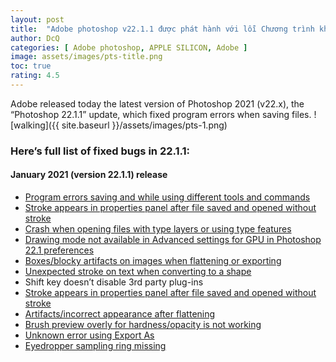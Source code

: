 ```yaml
---
layout: post
title:  "Adobe photoshop v22.1.1 được phát hành với lỗi Chương trình khi lưu tệp sửa chữa"
author: DcQ
categories: [ Adobe photoshop, APPLE SILICON, Adobe ]
image: assets/images/pts-title.png
toc: true
rating: 4.5
---
```


Adobe released today the latest version of Photoshop 2021 (v22.x), the “Photoshop 22.1.1” update, which fixed program errors when saving files.
![walking]({{ site.baseurl }}/assets/images/pts-1.png)

### Here’s full list of fixed bugs in 22.1.1:
#### January 2021 (version 22.1.1) release

- [Program errors saving and while using different tools and commands](https://feedback.photoshop.com/conversations/photoshop/photoshop-2210-program-error-using-spot-healing-tool-and-using-select-and-mask/5fd0ff84f82792403a006211)
- [Stroke appears in properties panel after file saved and opened without stroke](https://feedback.photoshop.com/conversations/photoshop/photoshop-strokes-appear-on-shapes-after-reopening-files/5f92f32572a09d5d5ced24b3)
- [Crash when opening files with type layers or using type features](https://feedback.photoshop.com/conversations/photoshop/photoshop-2021-crashes-when-i-add-text-macos/5f9b8d23bd255008d377b2e0)
- [Drawing mode not available in Advanced settings for GPU in Photoshop 22.1 preferences](https://feedback.photoshop.com/conversations/photoshop/photoshop-211-missing-drawing-mode-and-use-native-operating-system-gpu-acceleration-options/5ff2534c024db517c767f085)
- [Boxes/blocky artifacts on images when flattening or exporting](https://feedback.photoshop.com/conversations/photoshop/photoshop-white-boxes-when-zooming-or-flattening-macos-catalina/5fac38855f24a76a87ffa329)
- [Unexpected stroke on text when converting to a shape](https://feedback.photoshop.com/conversations/photoshop/photoshop-issue-when-i-convert-text-to-shape-i-get-a-black-outline/5fa3dc6d49d3ca3d039f9eda)
- Shift key doesn’t disable 3rd party plug-ins
- [Stroke appears in properties panel after file saved and opened without stroke](https://feedback.photoshop.com/conversations/photoshop/photoshop-strokes-appear-on-shapes-after-reopening-files/5f92f32572a09d5d5ced24b3)
- [Artifacts/incorrect appearance after flattening](https://feedback.photoshop.com/conversations/photoshop/photoshop-artifactsincorrect-appearance-after-flattening-macos-catalina/5fac38855f24a76a87ffa329?commentId=5ff39a1a133633353b3b0f0d)
- [Brush preview overly for hardness/opacity is not working](https://feedback.photoshop.com/conversations/photoshop/photoshop-no-red-preview-when-changing-brush-size/5fb6ace9d1b2e26e0e840a70)
- [Unknown error using Export As](https://feedback.photoshop.com/conversations/photoshop/photoshop-export-as-error-an-unknown-error-occurred/5f5f45f54b561a3d426b0e27)
- [Eyedropper sampling ring missing](https://feedback.photoshop.com/conversations/photoshop/eye-dropper-sampling-ring-missing-in-v2201/5fb5ab4c2bd82446a3a5ee71)

